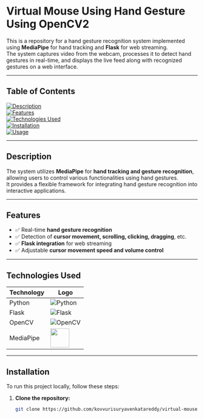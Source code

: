 # Virtual Mouse Using Hand Gesture Using OpenCV2

This is a repository for a hand gesture recognition system implemented using **MediaPipe** for hand tracking and **Flask** for web streaming.  
The system captures video from the webcam, processes it to detect hand gestures in real-time, and displays the live feed along with recognized gestures on a web interface.

---

## Table of Contents

[![Description](https://via.placeholder.com/150x50/ffbe0b/fff?text=Description)](#description)  
[![Features](https://via.placeholder.com/150x50/fb5607/fff?text=Features)](#features)  
[![Technologies Used](https://via.placeholder.com/150x50/ff006e/fff?text=Technologies_Used)](#technologies-used)  
[![Installation](https://via.placeholder.com/150x50/8338ec/fff?text=Installation)](#installation)  
[![Usage](https://via.placeholder.com/150x50/3a86ff/fff?text=Usage)](#usage)

---

## **Description**

The system utilizes **MediaPipe** for **hand tracking and gesture recognition**, allowing users to control various functionalities using hand gestures.  
It provides a flexible framework for integrating hand gesture recognition into interactive applications.

---

## **Features**
- ✅ Real-time **hand gesture recognition**
- ✅ Detection of **cursor movement, scrolling, clicking, dragging**, etc.
- ✅ **Flask integration** for web streaming
- ✅ Adjustable **cursor movement speed and volume control**

---

## **Technologies Used**
| Technology  | Logo |
|------------|------|
| Python | ![Python](https://img.icons8.com/fluency/48/python.png) |
| Flask  | ![Flask](https://img.icons8.com/ios-filled/50/ffffff/flask.png) |
| OpenCV | ![OpenCV](https://img.icons8.com/color/48/000000/opencv.png) |
| MediaPipe | <img src="https://developers.google.com/mediapipe/images/mediapipe_small.png" width="50"> |

---

## **Installation**
To run this project locally, follow these steps:

1. **Clone the repository:**
   ```bash
   git clone https://github.com/kovvurisuryavenkatareddy/virtual-mouse-using-hand-gesture.git
